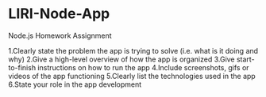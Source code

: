 # LIRI-Node-App
Node.js Homework Assignment


1.Clearly state the problem the app is trying to solve (i.e. what is it doing and why)
2.Give a high-level overview of how the app is organized
3.Give start-to-finish instructions on how to run the app
4.Include screenshots, gifs or videos of the app functioning
5.Clearly list the technologies used in the app
6.State your role in the app development